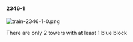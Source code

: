 #### 2346-1
![train-2346-1-0.png](https://github.com/lil-lab/nlvr/raw/master/nlvr/train/images/66/train-2346-1-0.png "train-2346-1-0.png")

There are only 2 towers with at least 1 blue block